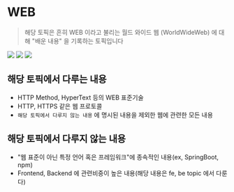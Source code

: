 # WEB
> 해당 토픽은 흔히 WEB 이라고 불리는 월드 와이드 웹 (WorldWideWeb) 에 대해 "배운 내용" 을 기록하는 토픽입니다 

![](https://img.shields.io/badge/topic-web-525396)
![](https://img.shields.io/badge/since-2021.10.05-FA5996)
![](https://img.shields.io/badge/updated-2021.10.07-A5996)
## 해당 토픽에서 다루는 내용
- HTTP Method, HyperText 등의 WEB 표준기술
- HTTP, HTTPS 같은 웹 프로토콜
- `해당 토픽에서 다루지 않는 내용` 에 명시된 내용을 제외한 웹에 관련한 모든 내용
## 해당 토픽에서 다루지 않는 내용
- "웹 표준이 아닌 특정 언어 혹은 프레임워크"에 종속적인 내용(ex, SpringBoot, npm)
- Frontend, Backend 에 관련비중이 높은 내용(해당 내용은 fe, be topic 에서 다룬다) 